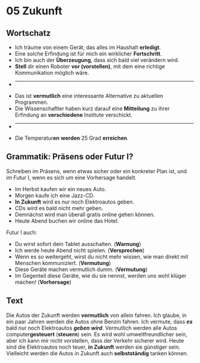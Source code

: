 # 05 Zukunft

## Wortschatz

* Ich träume von einem Gerät, das alles im Haushalt **erledigt**.
* Eine solche Erfindung ist für mich ein wirklicher **Fortschritt**.
* Ich bin auch der **Überzeugung**, dass sich bald viel verändern wird.
* **Stell** dir einen Roboter **vor \(vorstellen\)**, mit dem eine richtige Kommunikation möglich wäre.
* -----
* Das ist **vermutlich** eine interessante Alternative zu aktuellen Programmen.
* Die Wissenschaftler haben kurz darauf eine **Mitteilung** zu ihrer Erfindung an **verschiedene** Institute verschickt.
* -----
* Die Temperatur**en** **werden** 25 Grad **erreichen**.

## Grammatik: Präsens oder Futur I?

Schreiben im Präsens, wenn etwas sicher oder ein konkreter Plan ist, und im Futur I, wenn es sich um eine Vorhersage handelt.

* Im Herbst kaufen wir ein neues Auto.
* Morgen kaufe ich eine Jazz-CD.
* **In Zukunft** wird es nur noch Elektroautos geben.
* CDs wird es bald nicht mehr geben.
* Demnächst wird man überall gratis online gehen können.
* Heute Abend buchen wir online das Hotel.

Futur I auch:

* Du wirst sofort dein Tablet ausschalten. \(**Warnung**\)
* Ich werde heute Abend nicht spielen. \(**Versprechen**\)
* Wenn es so weitergeht, wirst du nicht mehr wissen, wie man direkt mit Menschen kommuniziert. \(**Vermutung**\)
* Diese Geräte machen vermutlich dumm. \(**Vermutung**\)
* Im Gegenteil diese Geräte, wie du sie nennst, werden uns wohl klüger machen! \(**Vorhersage**\)

## Text

Die Autos der Zukunft werden **vermutlich** von allein fahren. Ich glaube, in ein paar Jahren werden die Autos ohne Benzin fahren. Ich vermute, dass _**es**_ bald nur noch Elektroautos _**geben**_ _**wird**_. Vermutlich werden alle Autos computer**gesteuert** \(**steuern**\) sein. Es wird wohl umweltfreundlicher sein, aber ich kann mir nicht vorstellen, dass der Verkehr sicherer wird. Heute sind die Elektroautos noch teuer, **in Zukunft** werden sie günstiger sein. Vielleicht werden die Autos in Zukunft auch **selbstständig** tanken können.

